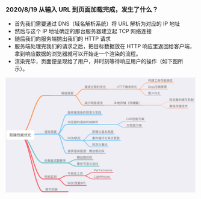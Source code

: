 ### 2020/8/19 从输入 URL 到页面加载完成，发生了什么？

+ 首先我们需要通过 DNS（域名解析系统）将 URL 解析为对应的 IP 地址
+ 然后与这个 IP 地址确定的那台服务器建立起 TCP 网络连接
+ 随后我们向服务端抛出我们的 HTTP 请求
+ 服务端处理完我们的请求之后，把目标数据放在 HTTP 响应里返回给客户端，拿到响应数据的浏览器就可以开始走一个渲染的流程。
+ 渲染完毕，页面便呈现给了用户，并时刻等待响应用户的操作（如下图所示）。

![avatar](./images/1.jpeg)

